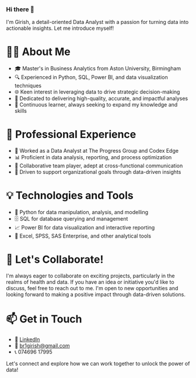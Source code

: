 ### Hi there 👋

I'm Girish, a detail-oriented Data Analyst with a passion for turning data into actionable insights. Let me introduce myself!

👨‍💻 About Me
===========

- 🎓 Master's in Business Analytics from Aston University, Birmingham
- 🔍 Experienced in Python, SQL, Power BI, and data visualization techniques
- 🌐 Keen interest in leveraging data to drive strategic decision-making
- 🎯 Dedicated to delivering high-quality, accurate, and impactful analyses
- 🌱 Continuous learner, always seeking to expand my knowledge and skills

💼 Professional Experience
=========================

- 🏢 Worked as a Data Analyst at The Progress Group and Codex Edge
- 📊 Proficient in data analysis, reporting, and process optimization
- 🤝 Collaborative team player, adept at cross-functional communication
- 🚀 Driven to support organizational goals through data-driven insights

💡 Technologies and Tools
=======================

- 🐍 Python for data manipulation, analysis, and modelling
- 🗄️ SQL for database querying and management
- 📈 Power BI for data visualization and interactive reporting
- 🔧 Excel, SPSS, SAS Enterprise, and other analytical tools

🌟 Let's Collaborate!
==================

I'm always eager to collaborate on exciting projects, particularly in the realms of health and data. If you have an idea or initiative you'd like to discuss, feel free to reach out to me. I'm open to new opportunities and looking forward to making a positive impact through data-driven solutions.

📫 Get in Touch
==============

- 💼 [LinkedIn](linkedin.com/in/girishbodempudiram)
- 📧 br1girish@gmail.com
- 📞 074696 17995

Let's connect and explore how we can work together to unlock the power of data!
